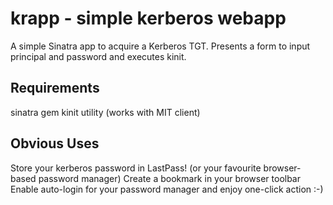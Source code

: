 krapp - simple kerberos webapp
==============================

A simple Sinatra app to acquire a Kerberos TGT. Presents a form to input principal and password and executes kinit.

Requirements
------------
sinatra gem
kinit utility (works with MIT client)

Obvious Uses
------------
Store your kerberos password in LastPass! (or your favourite browser-based password manager)
Create a bookmark in your browser toolbar
Enable auto-login for your password manager and enjoy one-click action :-)
